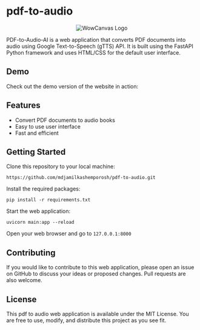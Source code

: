 # pdf-to-audio
<p align="center">
  <img src="https://github.com/mdjamilkashemporosh/pdf-to-audio-AI/blob/master/static/logo.png?raw=true" alt="WowCanvas Logo">
</p>

PDF-to-Audio-AI is a web application that converts PDF documents into audio using Google Text-to-Speech (gTTS) API. 
It is built using the FastAPI Python framework and uses HTML/CSS for the default user interface.

## Demo

Check out the demo version of the website in action:

## Features

- Convert PDF documents to audio books
- Easy to use user interface
- Fast and efficient

## Getting Started

Clone this repository to your local machine:

```
https://github.com/mdjamilkashemporosh/pdf-to-audio.git
```

Install the required packages:
```
pip install -r requirements.txt
```

Start the web application:
```
uvicorn main:app --reload
```
Open your web browser and go to ```127.0.0.1:8000```

## Contributing

If you would like to contribute to this web application, please open an issue on GitHub to discuss your ideas or proposed changes. Pull requests are also welcome.

## License

This pdf to audio web application is available under the MIT License. You are free to use, modify, and distribute this project as you see fit.
